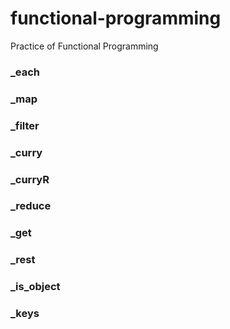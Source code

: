 # functional-programming
Practice of Functional Programming

### _each
### _map
### _filter
### _curry
### _curryR
### _reduce
### _get
### _rest
### _is_object
### _keys
